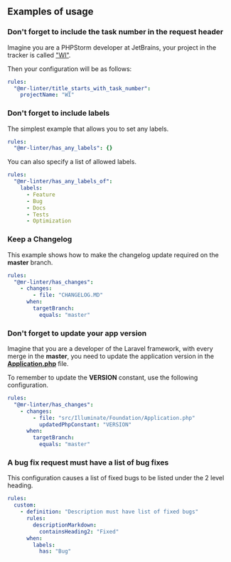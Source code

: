 ## Examples of usage

### Don't forget to include the task number in the request header

Imagine you are a PHPStorm developer at JetBrains, your project in the tracker is called ["WI"](https://youtrack.jetbrains.com/issues/WI).

Then your configuration will be as follows:

```yaml
rules:
  "@mr-linter/title_starts_with_task_number":
    projectName: "WI"
```

### Don't forget to include labels

The simplest example that allows you to set any labels.

```yaml
rules:
  "@mr-linter/has_any_labels": {}
```

You can also specify a list of allowed labels.

```yaml
rules:
  "@mr-linter/has_any_labels_of":
    labels:
      - Feature
      - Bug
      - Docs
      - Tests
      - Optimization
```

### Keep a Changelog

This example shows how to make the changelog update required on the **master** branch.

```yaml
rules:
  "@mr-linter/has_changes":
    - changes:
        - file: "CHANGELOG.MD"
      when:
        targetBranch:
          equals: "master"
```

### Don't forget to update your app version

Imagine that you are a developer of the Laravel framework, with every merge in the **master**, you need to update the application version in the [**Application.php**](https://github.com/laravel/framework/blob/10.x/src/Illuminate/Foundation/Application.php#L41) file. 

To remember to update the **VERSION** constant, use the following configuration.

```yaml
rules:
  "@mr-linter/has_changes":
    - changes:
        - file: "src/Illuminate/Foundation/Application.php"
          updatedPhpConstant: "VERSION"
      when:
        targetBranch:
          equals: "master"
```

### A bug fix request must have a list of bug fixes

This configuration causes a list of fixed bugs to be listed under the 2 level heading.

```yaml
rules:
  custom:
    - definition: "Description must have list of fixed bugs"
      rules:
        descriptionMarkdown:
          containsHeading2: "Fixed"
      when:
        labels:
          has: "Bug"
```